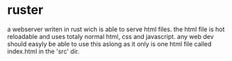 # ruster

a webserver writen in rust wich is able to serve html files. the html file is
hot reloadable and uses totaly normal html, css and javascript. any web dev
should easyly be able to use this aslong as it only is one html file called index.html in the 
'src' dir.
